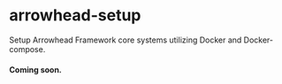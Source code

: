# arrowhead-setup
Setup Arrowhead Framework core systems utilizing Docker and Docker-compose.


#### Coming soon.
